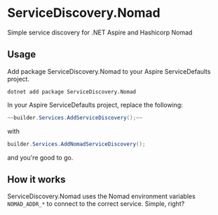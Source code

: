 # ServiceDiscovery.Nomad
Simple service discovery for .NET Aspire and Hashicorp Nomad

## Usage
Add package ServiceDiscovery.Nomad to your Aspire ServiceDefaults project.

```shell
dotnet add package ServiceDiscovery.Nomad
```

In your Aspire ServiceDefaults project, replace the following:
```csharp
~~builder.Services.AddServiceDiscovery();~~
```
with
```csharp
builder.Services.AddNomadServiceDiscovery();
```
and you're good to go.

## How it works
ServiceDiscovery.Nomad uses the Nomad environment variables ```NOMAD_ADDR_*``` to connect to the correct service. Simple, right?
